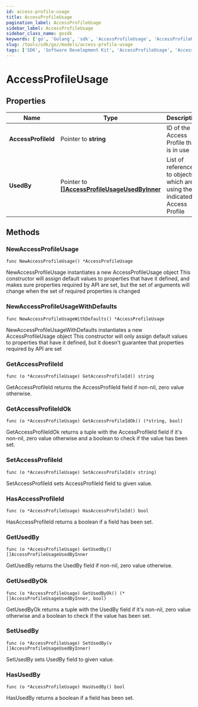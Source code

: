```yaml
---
id: access-profile-usage
title: AccessProfileUsage
pagination_label: AccessProfileUsage
sidebar_label: AccessProfileUsage
sidebar_class_name: gosdk
keywords: ['go', 'Golang', 'sdk', 'AccessProfileUsage', 'AccessProfileUsage'] 
slug: /tools/sdk/go//models/access-profile-usage
tags: ['SDK', 'Software Development Kit', 'AccessProfileUsage', 'AccessProfileUsage']
---
```


# AccessProfileUsage

## Properties

Name | Type | Description | Notes
------------ | ------------- | ------------- | -------------
**AccessProfileId** | Pointer to **string** | ID of the Access Profile that is in use | [optional] 
**UsedBy** | Pointer to [**[]AccessProfileUsageUsedByInner**](access-profile-usage-used-by-inner) | List of references to objects which are using the indicated Access Profile | [optional] 

## Methods

### NewAccessProfileUsage

`func NewAccessProfileUsage() *AccessProfileUsage`

NewAccessProfileUsage instantiates a new AccessProfileUsage object
This constructor will assign default values to properties that have it defined,
and makes sure properties required by API are set, but the set of arguments
will change when the set of required properties is changed

### NewAccessProfileUsageWithDefaults

`func NewAccessProfileUsageWithDefaults() *AccessProfileUsage`

NewAccessProfileUsageWithDefaults instantiates a new AccessProfileUsage object
This constructor will only assign default values to properties that have it defined,
but it doesn't guarantee that properties required by API are set

### GetAccessProfileId

`func (o *AccessProfileUsage) GetAccessProfileId() string`

GetAccessProfileId returns the AccessProfileId field if non-nil, zero value otherwise.

### GetAccessProfileIdOk

`func (o *AccessProfileUsage) GetAccessProfileIdOk() (*string, bool)`

GetAccessProfileIdOk returns a tuple with the AccessProfileId field if it's non-nil, zero value otherwise
and a boolean to check if the value has been set.

### SetAccessProfileId

`func (o *AccessProfileUsage) SetAccessProfileId(v string)`

SetAccessProfileId sets AccessProfileId field to given value.

### HasAccessProfileId

`func (o *AccessProfileUsage) HasAccessProfileId() bool`

HasAccessProfileId returns a boolean if a field has been set.

### GetUsedBy

`func (o *AccessProfileUsage) GetUsedBy() []AccessProfileUsageUsedByInner`

GetUsedBy returns the UsedBy field if non-nil, zero value otherwise.

### GetUsedByOk

`func (o *AccessProfileUsage) GetUsedByOk() (*[]AccessProfileUsageUsedByInner, bool)`

GetUsedByOk returns a tuple with the UsedBy field if it's non-nil, zero value otherwise
and a boolean to check if the value has been set.

### SetUsedBy

`func (o *AccessProfileUsage) SetUsedBy(v []AccessProfileUsageUsedByInner)`

SetUsedBy sets UsedBy field to given value.

### HasUsedBy

`func (o *AccessProfileUsage) HasUsedBy() bool`

HasUsedBy returns a boolean if a field has been set.


